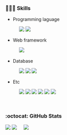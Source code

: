 
### 👨🏻‍💻 Skills

  - Programming laguage
  <p align="start">ㅤㅤㅤ
    <img src="https://img.shields.io/badge/Java-ED8B00?style=for-the-badge&logo=openjdk&logoColor=white"/>
    <img src="https://img.shields.io/badge/go-%2300ADD8.svg?&style=for-the-badge&logo=go&logoColor=white"/>
  </p>
  
  - Web framework
  <p align="start">ㅤㅤㅤ
    <img src="https://img.shields.io/badge/Spring%20boot%20-%236DB33F.svg?&style=for-the-badge&logo=springboot&logoColor=white"/>
  </p>
  
  - Database
  <p align="start">ㅤㅤㅤ
    <img src="https://img.shields.io/badge/mysql%20-%234479A1.svg?&style=for-the-badge&logo=mysql&logoColor=white"/>
    <img src="https://img.shields.io/badge/mongo%20db%20-%2347A248.svg?&style=for-the-badge&logo=mongodb&logoColor=white"/>
    <img src="https://img.shields.io/badge/redis%20-%23DC382D.svg?&style=for-the-badge&logo=redis&logoColor=white"/>
  </p>
  
  - Etc
  <p align="start">ㅤㅤㅤ
    <img src="https://img.shields.io/badge/apache%20kafka%20-%23231F20.svg?&style=for-the-badge&logo=apachekafka&logoColor=white"/>
    <img src="https://img.shields.io/badge/Linux%20-%23FCC624.svg?&style=for-the-badge&logo=Linux&logoColor=black"/>
    <img src="https://img.shields.io/badge/Jenkins-%23D24939.svg?&style=for-the-badge&logo=Jenkins&logoColor=black"/>
    <img src="https://img.shields.io/badge/docker%20-%232496ED.svg?&style=for-the-badge&logo=docker&logoColor=white"/>
    <img src="https://img.shields.io/badge/AWS-%23232F3E.svg?&style=for-the-badge&logo=amazonaws&logoColor=white" />
    <img src="https://img.shields.io/badge/git%20-%23F05033.svg?&style=for-the-badge&logo=git&logoColor=white"/>
  </p>

<br/>

### :octocat: GitHub Stats
<div align="start">
  
  ![](http://github-profile-summary-cards.vercel.app/api/cards/profile-details?username=uc0&theme=bear)
  ![](http://github-profile-summary-cards.vercel.app/api/cards/stats?username=uc0&theme=bear)
  ㅤ
  ![](http://github-profile-summary-cards.vercel.app/api/cards/repos-per-language?username=uc0&theme=bear)
  <!-- [![](http://mazassumnida.wtf/api/v2/generate_badge?boj=uchan01001)](https://solved.ac/uchan01001/) -->
</div>
